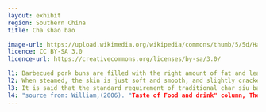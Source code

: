 ```yaml
---
layout: exhibit
region: Southern China
title: Cha shao bao

image-url: https://upload.wikimedia.org/wikipedia/commons/thumb/5/5d/Handmade_riceroll_in_shatin.jpg/1920px-Handmade_riceroll_in_shatin.jpg
licence: CC BY-SA 3.0
licence-url: https://creativecommons.org/licenses/by-sa/3.0/

l1: Barbecued pork buns are filled with the right amount of fat and lean pork.
l2: When steamed, the skin is just soft and smooth, and slightly cracked to reveal the filling, giving off the aroma of barbecued pork.
l3: It is said that the standard requirement of traditional char siu bao is "bird cage shaped with a high body, a big belly, and a burst mouth with only a slight hint of filling
l4: "source from: William,(2006). "Taste of Food and drink" column, The Courier."
---
```

